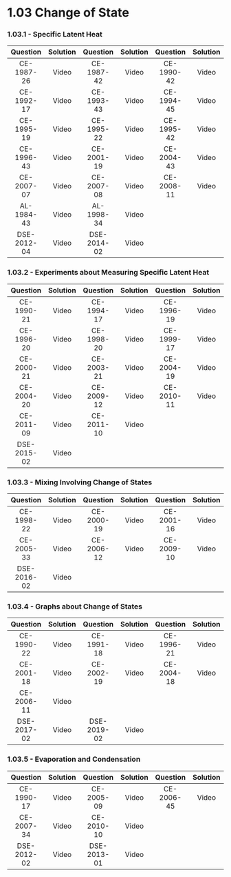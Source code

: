 # 1.03 Change of State

### 1.03.1 - Specific Latent Heat

| Question | Solution | Question | Solution | Question | Solution |
| :---: | :---: | :---: | :---: | :---: | :---: |
| CE-1987-26 | Video | CE-1987-42 | Video | CE-1990-42 | Video |
| CE-1992-17 | Video | CE-1993-43 | Video | CE-1994-45 | Video |
| CE-1995-19 | Video | CE-1995-22 | Video | CE-1995-42 | Video |
| CE-1996-43 | Video | CE-2001-19 | Video | CE-2004-43  | Video |
| CE-2007-07 | Video | CE-2007-08 | Video | CE-2008-11 | Video |
| AL-1984-43 | Video | AL-1998-34 | Video |  |  |
| DSE-2012-04 | Video | DSE-2014-02 | Video |  |  |

### 1.03.2 - Experiments about Measuring Specific Latent Heat

| Question | Solution | Question | Solution | Question | Solution |
| :---: | :---: | :---: | :---: | :---: | :---: |
| CE-1990-21 | Video | CE-1994-17 | Video | CE-1996-19 | Video |
| CE-1996-20 | Video | CE-1998-20 | Video | CE-1999-17 | Video |
| CE-2000-21 | Video | CE-2003-21 | Video | CE-2004-19 | Video |
| CE-2004-20 | Video | CE-2009-12 | Video | CE-2010-11 | Video |
| CE-2011-09 | Video | CE-2011-10 | Video |  |  |
| DSE-2015-02 | Video |  |  |  |  |

### 1.03.3 - Mixing Involving Change of States

| Question | Solution | Question | Solution | Question | Solution |
| :---: | :---: | :---: | :---: | :---: | :---: |
| CE-1998-22 | Video | CE-2000-19 | Video | CE-2001-16 | Video |
| CE-2005-33 | Video | CE-2006-12 | Video | CE-2009-10 | Video |
| DSE-2016-02 | Video |  |  |  |  |

### 1.03.4 - Graphs about Change of States

| Question | Solution | Question | Solution | Question | Solution |
| :---: | :---: | :---: | :---: | :---: | :---: |
| CE-1990-22 | Video | CE-1991-18 | Video | CE-1996-21 | Video |
| CE-2001-18 | Video | CE-2002-19 | Video | CE-2004-18 | Video |
| CE-2006-11 | Video |  |  |  |  |
| DSE-2017-02 | Video | DSE-2019-02 | Video |  |  |

### 1.03.5 - Evaporation and Condensation

| Question | Solution | Question | Solution | Question | Solution |
| :---: | :---: | :---: | :---: | :---: | :---: |
| CE-1990-17 | Video | CE-2005-09 | Video | CE-2006-45 | Video |
| CE-2007-34 | Video | CE-2010-10 | Video |  |  |
| DSE-2012-02 | Video | DSE-2013-01 | Video |  |  |

